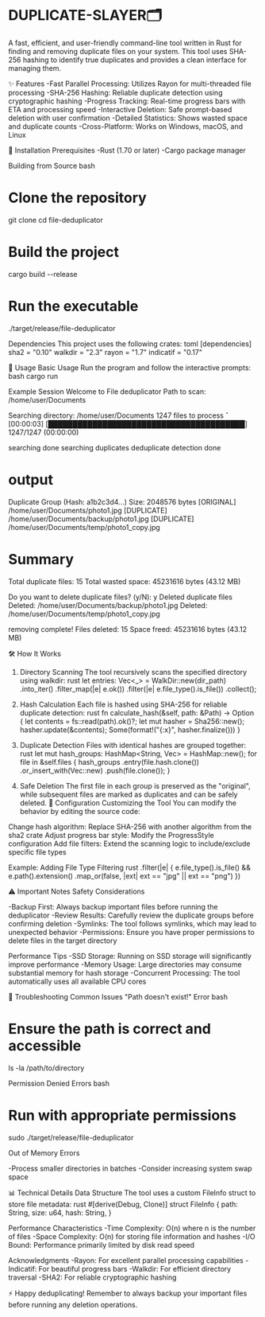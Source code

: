 # DUPLICATE-SLAYER🗂️
A fast, efficient, and user-friendly command-line tool written in Rust for finding and removing duplicate files on your system. This tool uses SHA-256 hashing to identify true duplicates and provides a clean interface for managing them.


✨ Features
-Fast Parallel Processing: Utilizes Rayon for multi-threaded file processing
-SHA-256 Hashing: Reliable duplicate detection using cryptographic hashing
-Progress Tracking: Real-time progress bars with ETA and processing speed
-Interactive Deletion: Safe prompt-based deletion with user confirmation
-Detailed Statistics: Shows wasted space and duplicate counts
-Cross-Platform: Works on Windows, macOS, and Linux


🚀 Installation
Prerequisites
-Rust (1.70 or later)
-Cargo package manager

Building from Source
bash
# Clone the repository
git clone <your-repo-url>
cd file-deduplicator

# Build the project
cargo build --release

# Run the executable
./target/release/file-deduplicator


Dependencies
This project uses the following crates:
toml
[dependencies]
sha2 = "0.10"
walkdir = "2.3"
rayon = "1.7"
indicatif = "0.17"


📖 Usage
Basic Usage
Run the program and follow the interactive prompts:
bash
cargo run

Example Session
Welcome to File deduplicator
Path to scan: /home/user/Documents

Searching directory: /home/user/Documents
1247 files to process
⠁ [00:00:03] [████████████████████████████████████████] 1247/1247 (00:00:00)

searching done
searching duplicates
deduplicate detection done

output
==========
Duplicate Group (Hash: a1b2c3d4...)
   Size: 2048576 bytes
[ORIGINAL] /home/user/Documents/photo1.jpg
[DUPLICATE] /home/user/Documents/backup/photo1.jpg
[DUPLICATE] /home/user/Documents/temp/photo1_copy.jpg


Summary
==========
Total duplicate files: 15
Total wasted space: 45231616 bytes (43.12 MB)

Do you want to delete duplicate files? (y/N): y
Deleted duplicate files
 Deleted: /home/user/Documents/backup/photo1.jpg
 Deleted: /home/user/Documents/temp/photo1_copy.jpg

removing complete!
Files deleted: 15
Space freed: 45231616 bytes (43.12 MB)
 

🛠️ How It Works
1. Directory Scanning
The tool recursively scans the specified directory using walkdir:
rust
let entries: Vec<_> = WalkDir::new(dir_path)
    .into_iter()
    .filter_map(|e| e.ok())
    .filter(|e| e.file_type().is_file())
    .collect();
   
2. Hash Calculation
Each file is hashed using SHA-256 for reliable duplicate detection:
rust
fn calculate_hash(&self, path: &Path) -> Option<String> {
    let contents = fs::read(path).ok()?;
    let mut hasher = Sha256::new();
    hasher.update(&contents);
    Some(format!("{:x}", hasher.finalize()))
}

3. Duplicate Detection
Files with identical hashes are grouped together:
rust
let mut hash_groups: HashMap<String, Vec<FileInfo>> = HashMap::new();
for file in &self.files {
    hash_groups
        .entry(file.hash.clone())
        .or_insert_with(Vec::new)
        .push(file.clone());
}

4. Safe Deletion
The first file in each group is preserved as the "original", while subsequent files are marked as duplicates and can be safely deleted.
🔧 Configuration
Customizing the Tool
You can modify the behavior by editing the source code:

Change hash algorithm: Replace SHA-256 with another algorithm from the sha2 crate
Adjust progress bar style: Modify the ProgressStyle configuration
Add file filters: Extend the scanning logic to include/exclude specific file types

Example: Adding File Type Filtering
rust
.filter(|e| {
    e.file_type().is_file() && 
    e.path().extension()
        .map_or(false, |ext| ext == "jpg" || ext == "png")
})


⚠️ Important Notes
Safety Considerations

-Backup First: Always backup important files before running the deduplicator
-Review Results: Carefully review the duplicate groups before confirming deletion
-Symlinks: The tool follows symlinks, which may lead to unexpected behavior
-Permissions: Ensure you have proper permissions to delete files in the target directory


Performance Tips
-SSD Storage: Running on SSD storage will significantly improve performance
-Memory Usage: Large directories may consume substantial memory for hash storage
-Concurrent Processing: The tool automatically uses all available CPU cores


🐛 Troubleshooting
Common Issues
"Path doesn't exist!" Error
bash
# Ensure the path is correct and accessible
ls -la /path/to/directory

Permission Denied Errors
bash
# Run with appropriate permissions
sudo ./target/release/file-deduplicator

Out of Memory Errors

-Process smaller directories in batches
-Consider increasing system swap space


📊 Technical Details
Data Structure
The tool uses a custom FileInfo struct to store file metadata:
rust
#[derive(Debug, Clone)]
struct FileInfo {
    path: String,
    size: u64,
    hash: String,
}

Performance Characteristics
-Time Complexity: O(n) where n is the number of files
-Space Complexity: O(n) for storing file information and hashes
-I/O Bound: Performance primarily limited by disk read speed


 Acknowledgments
-Rayon: For excellent parallel processing capabilities
-Indicatif: For beautiful progress bars
-Walkdir: For efficient directory traversal
-SHA2: For reliable cryptographic hashing


⚡ Happy deduplicating! Remember to always backup your important files before running any deletion operations.
